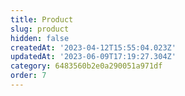 ```yaml
---
title: Product
slug: product
hidden: false
createdAt: '2023-04-12T15:55:04.023Z'
updatedAt: '2023-06-09T17:19:27.304Z'
category: 6483560b2e0a290051a971df
order: 7
---
```

